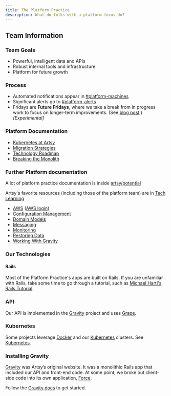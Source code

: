 ```yaml
---
title: The Platform Practice
description: What do folks with a platform focus do?
---
```


## Team Information

### Team Goals

- Powerful, intelligent data and APIs
- Robust internal tools and infrastructure
- Platform for future growth

### Process

- Automated notifications appear in [#platform-machines](https://artsy.slack.com/messages/platform-machines/)
- Significant alerts go to [#platform-alerts](https://artsy.slack.com/messages/platform-alerts/)
- Fridays are **Future Fridays**, where we take a break from in progress work to focus on longer-term improvements.
  (See [blog post](http://artsy.github.io/blog/2015/12/22/future-fridays/).) _[Experimental]_

### Platform Documentation

- [Kubernetes at Artsy](/practices/platform/kubernetes.md)
- [Migration Strategies](/practices/platform/migrations.md)
- [Technology Roadmap](/practices/platform/technology-roadmap.md)
- [Breaking the Monolith](/practices/platform/breaking-the-monolith.md)

### Further Platform documentation

A lot of platform practice documentation is inside
[artsy/potential](https://github.com/artsy/potential/blob/master/platform/)

Artsy's favorite resources (including those of the platform team) are in [Tech Learning](/resources/tech_learning.md#platform-practice)

- [AWS](https://github.com/artsy/potential/blob/master/platform/AWS.md) ([AWS login](https://artsy.signin.aws.amazon.com/console))
- [Configuration Management](https://github.com/artsy/potential/blob/master/platform/ConfigurationManagement.md)
- [Domain Models](https://github.com/artsy/potential/blob/master/platform/DomainModels.md)
- [Messaging](https://github.com/artsy/potential/blob/master/platform/Messaging.md)
- [Monitoring](https://github.com/artsy/potential/blob/master/platform/Monitoring.md)
- [Restoring Data](https://github.com/artsy/potential/blob/master/platform/RestoringData.md)
- [Working With Gravity](https://github.com/artsy/potential/blob/master/platform/WorkingWithGravity.md)

### Our Technologies

#### Rails

Most of the Platform Practice's apps are built on Rails. If you are unfamiliar with Rails, take some time to go
through a tutorial, such as [Michael Hartl's Rails Tutorial](https://www.railstutorial.org/book).

### API

Our API is implemented in the [Gravity](https://github.com/artsy/gravity) project and uses
[Grape](https://github.com/intridea/grape).

### Kubernetes

Some projects leverage [Docker](https://www.docker.com/) and our [Kubernetes](https://kubernetes.io/) clusters. See
[Kubernetes](platform/Kubernetes.md).

### Installing Gravity

[Gravity](https://github.com/artsy/gravity) was Artsy’s original website. It was a monolithic Rails app that
included our API and front-end code. At some point, we broke out client-side code into its own application,
[Force](https://github.com/artsy/force).

Follow the [Gravity docs](https://github.com/artsy/gravity/blob/master/doc/GettingStarted.md) to get started.
